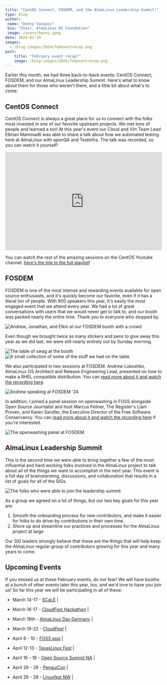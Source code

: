 ```yaml
---
title: "CentOS Connect, FOSDEM, and the AlmaLinux Leadership Summit!"
type: blog
author: 
 name: "benny Vasquez"
 bio: "Chair, AlmaLinux OS Foundation"
 image: /users/benny.jpeg
date: 2024-02-29
images:
  - /blog-images/2024/febeventrecap.png
post: 
    title: "February event recap!"
    image: /blog-images/2024/febeventrecap.png
---
```


Earlier this month, we had three back-to-back events: CentOS Connect, FOSDEM, and our AlmaLinux Leadership Summit. Here's what to know about them for those who weren't there, and a little bit about what's to come.

## CentOS Connect

CentOS Connect is always a great place for us to connect with the folks most invested in one of our favorite upstream projects. We met tons of people and learned a ton! At this year's event our Cloud and Virt Team Lead Elkhan Mammadli was able to share a talk about how we automated testing here at AlmaLinux with openQA and Testinfra. The talk was recorded, so you can watch it yourself!

<iframe width="560" height="315" src="https://www.youtube.com/embed/HgZKLs5ItH4?si=cvzYgbjZurFP0EIR" title="Elkhan Mammadli: AlmaLinux: How we automated testing without inventing the wheel and instead improving it" frameborder="0" allow="accelerometer; autoplay; clipboard-write; encrypted-media; gyroscope; picture-in-picture; web-share" allowfullscreen style="max-width: 100%;"></iframe>

You can watch the rest of the amazing sessions on the CentOS Youtube channel.  [here's the link to the full playlist](https://www.youtube.com/watch?v=vwA4mULGiF8&list=PLuRtbOXpVDjA30Q8EQzJBjfl0gCFo8vpK)!


## FOSDEM

FOSDEM is one of the most intense and rewarding events available for open source enthusiasts, and it's quickly become our favorite, even if it has a literal ton of people. With 900 speakers this year, it's easily the most engaged event that we attend every year. We had a lot of great conversations with users that we would never get to talk to, and our booth was packed nearly the entire time. Thank you to everyone who stopped by.

![Andrew, Jonathan, and Elkin at our FOSDEM booth with a crowd](/blog-images/2024/IMG_0911.png)

Even though we brought twice as many stickers and pens to give away this year as we did last, we were still nearly entirely out by Sunday morning. 

![The table of swag at the booth](/blog-images/2024/084F7EF7-19A1-4983-B376-AAE911484698.jpg) ![A small collection of some of the stuff we had on the table](/blog-images/2024/3A5EE67D-51F1-4CB9-9CEC-8336BE3A6C6A.jpg)


We also participated in two sessions at FOSDEM. Andrew Lukoshko, AlmaLinux OS Architect and Release Engineering Lead, presented on how to make a RHEL compatible distribution. You can [read more about it and watch the recording here](https://fosdem.org/2024/schedule/event/fosdem-2024-3161-almalinux-how-to-make-a-rhel-compatible-distribution/).

![Andrew speaking at FOSDEM '24](/blog-images/2024/48F78477-BC19-4745-A203-57D037335CFC.jpg)

In addition, I joined a panel session on openwashing in FOSS alongside Open Source Journalist and host Marcus Feilner, The Register's Liam Proven, and Karen Sandler, the Executive Director of the Free Software Conservancy. You can [read more about it and watch the recording here](https://fosdem.org/2024/schedule/event/fosdem-2024-3113-rhel-and-centos-and-the-growth-of-openwashing-in-foss/) if you're interested.

![The openwashing panel at FOSDEM](/blog-images/2024/PXL_20240203_142645895.jpeg)

## AlmaLinux Leadership Summit

This is the second time we were able to bring together a few of the most influential and hard working folks involved in the AlmaLinux project to talk about all of the things we want to accomplish in the next year. This event is a full day of brainstorming, discussions, and collaboration that results in a list of goals for all of the SIGs.

![The folks who were able to join the leadership summit](/blog-images/2024/IMG_0956.png)

As a group we agreed on a lot of things, but our two key goals for this year are:

1.  Smooth the onboarding process for new contributors, and make it easier for folks to do drive-by contributions in their own time. 
2.  Shore up and streamline our practices and processes for the AlmaLinux project at large

Our SIG leaders strongly believe that these are the things that will help keep the AlmaLinux regular group of contributors growing for this year and many years to come.

## Upcoming Events

If you missed us at these February events, do not fear! We will have booths at a bunch of other events later this year, too, and we'd love to have you join us! So far this year we will be participating in all of these:

-   March 14-17 - [SCaLE](https://www.socallinuxexpo.org/) |

-   March 16-17 - [CloudFest Hackathon](https://hackathon.cloudfest.com/project/securing-more-infrastructure-by-easing-os-upgrades/) |

-   March 18th - [AlmaLinux Day Germany](https://almalinux.org/almalinux-day-germany-2024/) |

-   March 19-22 - [CloudFest](https://www.cloudfest.com/) |

-   April 8 - 10 - [FOSS asia](https://fossasia.org/) |

-   April 12-13 - [TexasLinux Fest](http://texaslinuxfest.org/) |

-   April 16 - 18 - [Open Source Summit NA](https://events.linuxfoundation.org/open-source-summit-north-america/) |

-   April 26 - 28 - [PenguiCon](https://2024.penguicon.org/) |

-   April 26 - 28 - [Linuxfest NW](https://linuxfestnorthwest.org/) |